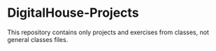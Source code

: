 # DigitalHouse-Projects

This repository contains only projects and exercises from classes, not general classes files.

